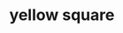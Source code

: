 ---
layout: symbols
title: yellow square
emoji: yellow_square
permalink: 🟨.html
image: assets/img/3moji/yellow_square.png
---